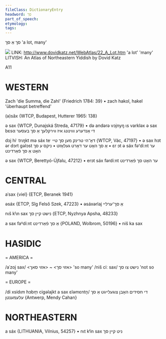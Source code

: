 ```yaml
---
fileClass: DictionaryEntry
headword: סך
part_of_speech: 
etymology: 
tags: 
---
```

סך
אַ סך
'a lot, many'

![](https://ia802902.us.archive.org/9/items/Yiddish-Dialect-Maps/Katz22_a_lot_tn.jpg)
LINK: http://www.dovidkatz.net/WebAtlas/22_A_Lot.htm
'a lot' 'many'
LITVISH: An Atlas of Northeastern Yiddish by Dovid Katz

A11

WESTERN
========

Zach 'die Summa, die Zahl' {Friedrich 1784: 39}
	•	zach hakol, hakel 'überhaupt betreffend'

(ə)săx {WTCP, Budapest, Hutterer 1965: 138}

ə sax {WTCP, Dunajská Streda, 47179}
	•	də andərə vɔjnyŋ ɩs varkləx ə sax bɛsα די אַנדערע וווינונג איז ווירקלעך אַ סך בעסער

dɔj híˑ trɩŋkt mə sáx teˑ דאָ־הי טרינק מען סך טיי {WTCP, Vác, 47197}
	•	ə sax hɔt ər dɔrt gəlɔst אַ סך האָט ער דאָרט געלאָזט 
	•	ניקס ע סך
	•	ɛr ɔt ə sáx fəʳdiːnt ער האָט אַ סך פֿאַרדינט

ə sax {WTCP, Berettyó-Újfalu, 47212}
	•	erɔt sáx fərdiːnt ער האָט סך פֿאַרדינט

CENTRAL
========

aˈsax {viel} {ETCP, Beranek 1941}

əsáx {ETCP, Sîg Felső Szek, 47223}
	•	əsáxərlaj אַ סך־ערליי

nɩš kʲɩn sax נישט קיין סך {ETCP, Nyzhnya Apsha, 48233}

a sax faᴿdiːnt אַ סך פֿאַרדינט {POLAND, Wolbrom, 50196}
	•	niš ka sax

HASIDIC
=======
= AMERICA = 

/aˈzoj sax/ <אזוי סך> ~ <אזוי סאך> 'so many'
/niš ciː sax/ נישט צו סך 'not so many'

= EUROPE = 

/di xsidɩm hɔbm̩ cigəlajkt a sax ɛləmɛntn̩/ די חסידים האָבן צוגעלייגט אַ סך עלעמענטן {Antwerp, Mendy Cahan}

NORTHEASTERN
==============

a sáx {LITHUANIA, Vilnius, 54257}
	•	nɩt kʲin sax ניט קיין סך
